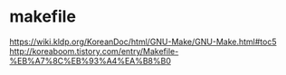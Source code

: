 

# makefile

https://wiki.kldp.org/KoreanDoc/html/GNU-Make/GNU-Make.html#toc5
http://koreaboom.tistory.com/entry/Makefile-%EB%A7%8C%EB%93%A4%EA%B8%B0